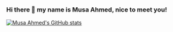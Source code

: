 ### Hi there 👋 my name is Musa Ahmed, nice to meet you!

<!--
**m-GDEV/m-GDEV** is a ✨ _special_ ✨ repository because its `README.md` (this file) appears on your GitHub profile.

Here are some ideas to get you started:

- 🔭 I’m currently working on ...
- 🌱 I’m currently learning ...
- 👯 I’m looking to collaborate on ...
- 🤔 I’m looking for help with ...
- 💬 Ask me about ...
- 📫 How to reach me: ...
- 😄 Pronouns: ...
- ⚡ Fun fact: ...
-->




[![Musa Ahmed's GitHub stats](https://github-readme-stats.vercel.app/api?username=m-GDEV)](https://github.com/anuraghazra/github-readme-stats)


